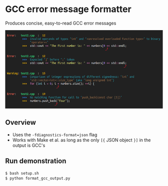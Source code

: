 
# GCC error message formatter

Produces concise, easy-to-read GCC error messages<br>

<img src='image.png' height='250px'>


## Overview

- Uses the `-fdiagnostics-format=json` flag
- Works with Make et al. as long as the only `[{` JSON object `}]` in the output is GCC's


## Run demonstration

```
$ bash setup.sh
$ python format_gcc_output.py
```


